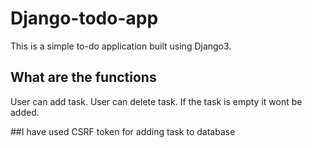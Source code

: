 # Django-todo-app

This is a simple to-do application built using Django3. 

## What are the functions
User can add task. 
User can delete task.
If the task is empty it wont be added.

##I have used CSRF token for adding task to database 
